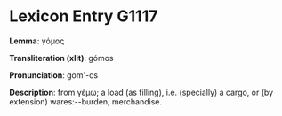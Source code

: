 # Lexicon Entry G1117

**Lemma**: γόμος

**Transliteration (xlit)**: gómos

**Pronunciation**: gom'-os

**Description**:
from γέμω; a load (as filling), i.e. (specially) a cargo, or (by extension) wares:--burden, merchandise.
